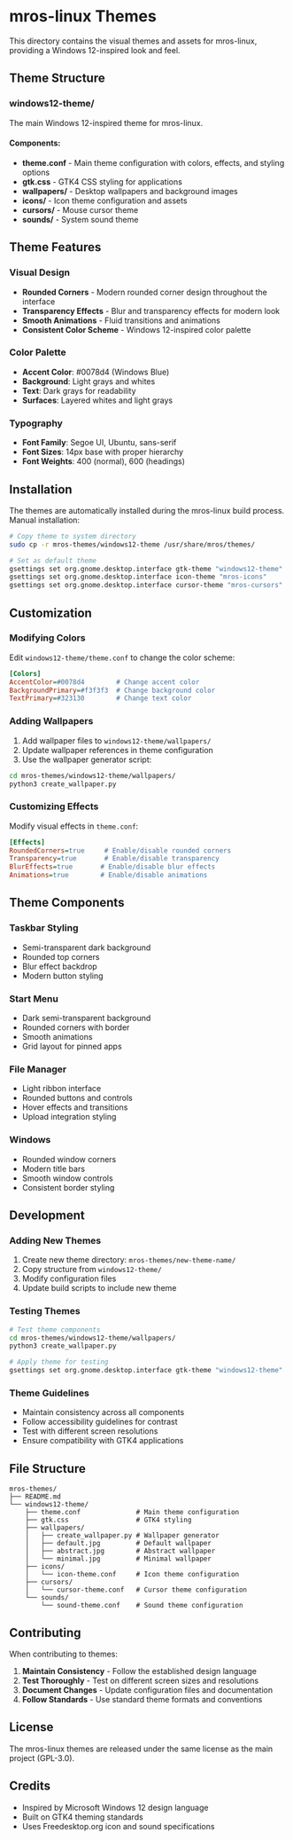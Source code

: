 # mros-linux Themes

This directory contains the visual themes and assets for mros-linux, providing a Windows 12-inspired look and feel.

## Theme Structure

### windows12-theme/
The main Windows 12-inspired theme for mros-linux.

#### Components:
- **theme.conf** - Main theme configuration with colors, effects, and styling options
- **gtk.css** - GTK4 CSS styling for applications
- **wallpapers/** - Desktop wallpapers and background images
- **icons/** - Icon theme configuration and assets
- **cursors/** - Mouse cursor theme
- **sounds/** - System sound theme

## Theme Features

### Visual Design
- **Rounded Corners** - Modern rounded corner design throughout the interface
- **Transparency Effects** - Blur and transparency effects for modern look
- **Smooth Animations** - Fluid transitions and animations
- **Consistent Color Scheme** - Windows 12-inspired color palette

### Color Palette
- **Accent Color**: #0078d4 (Windows Blue)
- **Background**: Light grays and whites
- **Text**: Dark grays for readability
- **Surfaces**: Layered whites and light grays

### Typography
- **Font Family**: Segoe UI, Ubuntu, sans-serif
- **Font Sizes**: 14px base with proper hierarchy
- **Font Weights**: 400 (normal), 600 (headings)

## Installation

The themes are automatically installed during the mros-linux build process. Manual installation:

```bash
# Copy theme to system directory
sudo cp -r mros-themes/windows12-theme /usr/share/mros/themes/

# Set as default theme
gsettings set org.gnome.desktop.interface gtk-theme "windows12-theme"
gsettings set org.gnome.desktop.interface icon-theme "mros-icons"
gsettings set org.gnome.desktop.interface cursor-theme "mros-cursors"
```

## Customization

### Modifying Colors
Edit `windows12-theme/theme.conf` to change the color scheme:

```ini
[Colors]
AccentColor=#0078d4        # Change accent color
BackgroundPrimary=#f3f3f3  # Change background color
TextPrimary=#323130        # Change text color
```

### Adding Wallpapers
1. Add wallpaper files to `windows12-theme/wallpapers/`
2. Update wallpaper references in theme configuration
3. Use the wallpaper generator script:

```bash
cd mros-themes/windows12-theme/wallpapers/
python3 create_wallpaper.py
```

### Customizing Effects
Modify visual effects in `theme.conf`:

```ini
[Effects]
RoundedCorners=true     # Enable/disable rounded corners
Transparency=true       # Enable/disable transparency
BlurEffects=true       # Enable/disable blur effects
Animations=true        # Enable/disable animations
```

## Theme Components

### Taskbar Styling
- Semi-transparent dark background
- Rounded top corners
- Blur effect backdrop
- Modern button styling

### Start Menu
- Dark semi-transparent background
- Rounded corners with border
- Smooth animations
- Grid layout for pinned apps

### File Manager
- Light ribbon interface
- Rounded buttons and controls
- Hover effects and transitions
- Upload integration styling

### Windows
- Rounded window corners
- Modern title bars
- Smooth window controls
- Consistent border styling

## Development

### Adding New Themes
1. Create new theme directory: `mros-themes/new-theme-name/`
2. Copy structure from `windows12-theme/`
3. Modify configuration files
4. Update build scripts to include new theme

### Testing Themes
```bash
# Test theme components
cd mros-themes/windows12-theme/wallpapers/
python3 create_wallpaper.py

# Apply theme for testing
gsettings set org.gnome.desktop.interface gtk-theme "windows12-theme"
```

### Theme Guidelines
- Maintain consistency across all components
- Follow accessibility guidelines for contrast
- Test with different screen resolutions
- Ensure compatibility with GTK4 applications

## File Structure

```
mros-themes/
├── README.md
└── windows12-theme/
    ├── theme.conf              # Main theme configuration
    ├── gtk.css                 # GTK4 styling
    ├── wallpapers/
    │   ├── create_wallpaper.py # Wallpaper generator
    │   ├── default.jpg         # Default wallpaper
    │   ├── abstract.jpg        # Abstract wallpaper
    │   └── minimal.jpg         # Minimal wallpaper
    ├── icons/
    │   └── icon-theme.conf     # Icon theme configuration
    ├── cursors/
    │   └── cursor-theme.conf   # Cursor theme configuration
    └── sounds/
        └── sound-theme.conf    # Sound theme configuration
```

## Contributing

When contributing to themes:

1. **Maintain Consistency** - Follow the established design language
2. **Test Thoroughly** - Test on different screen sizes and resolutions
3. **Document Changes** - Update configuration files and documentation
4. **Follow Standards** - Use standard theme formats and conventions

## License

The mros-linux themes are released under the same license as the main project (GPL-3.0).

## Credits

- Inspired by Microsoft Windows 12 design language
- Built on GTK4 theming standards
- Uses Freedesktop.org icon and sound specifications

